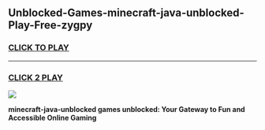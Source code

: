 
## Unblocked-Games-minecraft-java-unblocked-Play-Free-zygpy
<h3>
<a href="https://premium76.site?title=minecraft-java-unblocked&ref=18A1">CLICK TO PLAY</a></h3>
<hr>

<h3>
<a href="https://premium76.site?title=minecraft-java-unblocked&ref=18A1">CLICK 2 PLAY</a>
  
</h3>

<a href="https://premium76.site?title=minecraft-java-unblocked&ref=18A1"><img src="https://clearcache.store/games.png"></a>


**minecraft-java-unblocked games unblocked: Your Gateway to Fun and Accessible Online Gaming**
